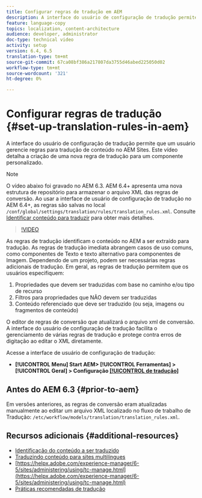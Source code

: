 ```yaml
---
title: Configurar regras de tradução em AEM
description: A interface do usuário de configuração de tradução permite que um usuário gerencie regras para tradução de conteúdo no AEM Sites. Este vídeo detalha a criação de uma nova regra de tradução para um componente personalizado.
feature: language-copy
topics: localization, content-architecture
audience: developer, administrator
doc-type: technical video
activity: setup
version: 6.4, 6.5
translation-type: tm+mt
source-git-commit: 67ca08bf386a217807da3755d46abed225050d02
workflow-type: tm+mt
source-wordcount: '321'
ht-degree: 0%

---
```



# Configurar regras de tradução {#set-up-translation-rules-in-aem}

A interface do usuário de configuração de tradução permite que um usuário gerencie regras para tradução de conteúdo no AEM Sites. Este vídeo detalha a criação de uma nova regra de tradução para um componente personalizado.

>[!NOTE]
>
> O vídeo abaixo foi gravado no AEM 6.3. AEM 6.4+ apresenta uma nova estrutura de repositório para armazenar o arquivo XML das regras de conversão. Ao usar a interface de usuário de configuração de tradução no AEM 6.4+, as regras são salvas no local `/conf/global/settings/translation/rules/translation_rules.xml`. Consulte [Identificar conteúdo para traduzir](https://helpx.adobe.com/experience-manager/6-5/sites/administering/using/tc-rules.html) para obter mais detalhes.

>[!VIDEO](https://video.tv.adobe.com/v/18135/?quality=9&learn=on)

As regras de tradução identificam o conteúdo no AEM a ser extraído para tradução. As regras de tradução imediata abrangem casos de uso comuns, como componentes de Texto e texto alternativo para componentes de Imagem. Dependendo de um projeto, podem ser necessárias regras adicionais de tradução. Em geral, as regras de tradução permitem que os usuários especifiquem:

1. Propriedades que devem ser traduzidas com base no caminho e/ou tipo de recurso
2. Filtros para propriedades que NÃO devem ser traduzidas
3. Conteúdo referenciado que deve ser traduzido (ou seja, imagens ou fragmentos de conteúdo)

O editor de regras de conversão que atualizará o arquivo xml de conversão. A interface do usuário de configuração de tradução facilita o gerenciamento de várias regras de tradução e protege contra erros de digitação ao editar o XML diretamente.

Acesse a interface de usuário de configuração de tradução:

* **[!UICONTROL Menu]  Start AEM>  [!UICONTROL Ferramentas] >  [!UICONTROL Geral] > Configuração  [[!UICONTROL de tradução]](http://localhost:4502/libs/cq/translation/translationrules/contexts.html)**

## Antes do AEM 6.3 {#prior-to-aem}

Em versões anteriores, as regras de conversão eram atualizadas manualmente ao editar um arquivo XML localizado no fluxo de trabalho de Tradução: `/etc/workflow/models/translation/translation_rules.xml`.

## Recursos adicionais {#additional-resources}

* [Identificação do conteúdo a ser traduzido](https://helpx.adobe.com/experience-manager/6-5/sites/administering/using/tc-rules.html)
* [Traduzindo conteúdo para sites multilíngues](https://helpx.adobe.com/experience-manager/6-5/sites/administering/using/translation.html)
* [https://helpx.adobe.com/experience-manager/6-5/sites/administering/using/tc-manage.html](https://helpx.adobe.com/experience-manager/6-5/sites/administering/using/tc-manage.html)
* [Práticas recomendadas de tradução](https://helpx.adobe.com/experience-manager/6-5/sites/administering/using/tc-bp.html)
